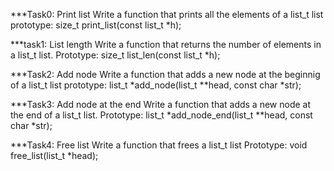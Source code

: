 ***Task0: Print list
  Write a function that prints all the elements of a list_t list
  prototype: size_t print_list(const list_t *h);

***task1: List length
  Write a function that returns the number of elements in a list_t list.
  Prototype: size_t list_len(const list_t *h);

***Task2: Add node
   Write a function that adds a new node at the beginnig of a list_t list
   prototype: list_t *add_node(list_t **head, const char *str);

***Task3: Add node at the end
  Write a function that adds a new node at the end of a list_t list.
  Prototype: list_t *add_node_end(list_t **head, const char *str);

***Task4: Free list
  Write a function that frees a list_t list
  Prototype: void free_list(list_t *head);

 
